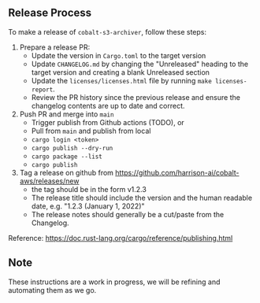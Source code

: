 ## Release Process

To make a release of `cobalt-s3-archiver`, follow these steps:

1. Prepare a release PR:
   -  Update the version in `Cargo.toml` to the target version
   -  Update `CHANGELOG.md` by changing the "Unreleased" heading to the target version and creating a blank Unreleased section
   -  Update the `licenses/licenses.html` file by running `make licenses-report`.
   -  Review the PR history since the previous release and ensure the changelog contents are up to date and correct.
3. Push PR and merge into `main`
   - Trigger publish from Github actions (TODO), or
   - Pull from `main` and publish from local
   - `cargo login <token>`
   - `cargo publish --dry-run`
   - `cargo package --list`
   - `cargo publish`
5. Tag a release on github from https://github.com/harrison-ai/cobalt-aws/releases/new
   - the tag should be in the form v1.2.3
   - The release title should include the version and the human readable date, e.g. "1.2.3 (January 1, 2022)"
   - The release notes should generally be a cut/paste from the Changelog.

Reference: https://doc.rust-lang.org/cargo/reference/publishing.html

## Note

These instructions are a work in progress, we will be refining and automating them as we go.
